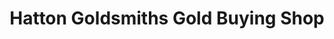 ---
title: "Hatton Goldsmiths Gold Buying Shop"
url: /mallow/hatton-goldsmiths-gold-buying-shop/
shop: vacant
---